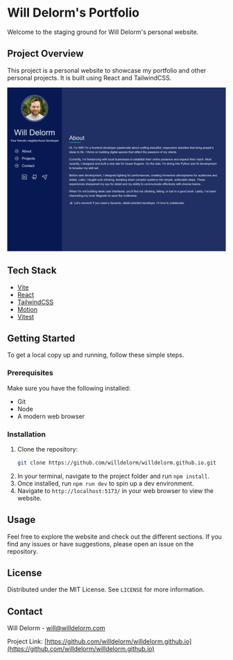 # Will Delorm's Portfolio

Welcome to the staging ground for Will Delorm's personal website.

## Project Overview

This project is a personal website to showcase my portfolio and other personal projects. It is built using React and TailwindCSS.

![portfolio screenshot](./src/assets/portfolio-screenshot.png)

## Tech Stack

- [Vite](https://vite.dev/)
- [React](https://react.dev/)
- [TailwindCSS](https://tailwindcss.com/)
- [Motion](https://motion.dev/)
- [Vitest](https://vitest.dev/)

## Getting Started

To get a local copy up and running, follow these simple steps.

### Prerequisites

Make sure you have the following installed:

- Git
- Node
- A modern web browser

### Installation

1. Clone the repository:
    ```sh
    git clone https://github.com/willdelorm/willdelorm.github.io.git
    ```
2. In your terminal, navigate to the project folder and run `npm install`.
3. Once installed, run `npm run dev` to spin up a dev environment.
2. Navigate to `http://localhost:5173/` in your web browser to view the website.

## Usage

Feel free to explore the website and check out the different sections. If you find any issues or have suggestions, please open an issue on the repository.

## License

Distributed under the MIT License. See `LICENSE` for more information.

## Contact

Will Delorm - [will@willdelorm.com](mailto:will@willdelorm.com)

Project Link: [https://github.com/willdelorm/willdelorm.github.io](https://github.com/willdelorm/willdelorm.github.io)